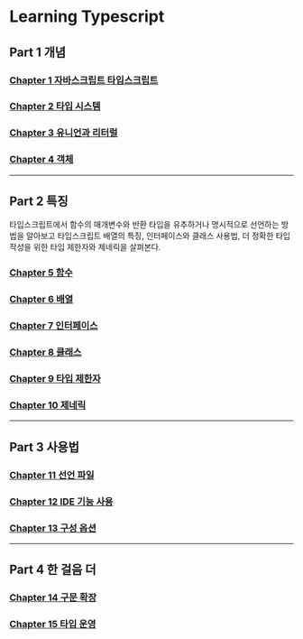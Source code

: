 # Learning Typescript

## Part 1 개념

### [Chapter 1 자바스크립트 타입스크립트](chap1.md)

### [Chapter 2 타입 시스템](chap2.md)

### [Chapter 3 유니언과 리터럴](chap3.md)

### [Chapter 4 객체](chap4.md)

---

## Part 2 특징

타입스크립트에서 함수의 매개변수와 반환 타입을 유추하거나 명시적으로 선언하는 방법을 알아보고 타입스크립트 배열의 특징, 인터페이스와 클래스 사용법, 더 정확한 타입 작성을 위한 타입 제한자와 제네릭을 살펴본다.

### [Chapter 5 함수](chap5.md)

### [Chapter 6 배열](chap6.md)

### [Chapter 7 인터페이스](chap7.md)

### [Chapter 8 클래스](chap8.md)

### [Chapter 9 타입 제한자](chap9.md)

### [Chapter 10 제네릭](chap10.md)

---

## Part 3 사용법

### [Chapter 11 선언 파일](chap11.md)

### [Chapter 12 IDE 기능 사용](chap12.md)

### [Chapter 13 구성 옵션](chap13.md)

---

## Part 4 한 걸음 더

### [Chapter 14 구문 확장](chap14.md)

### [Chapter 15 타입 운영](chap15.md)
